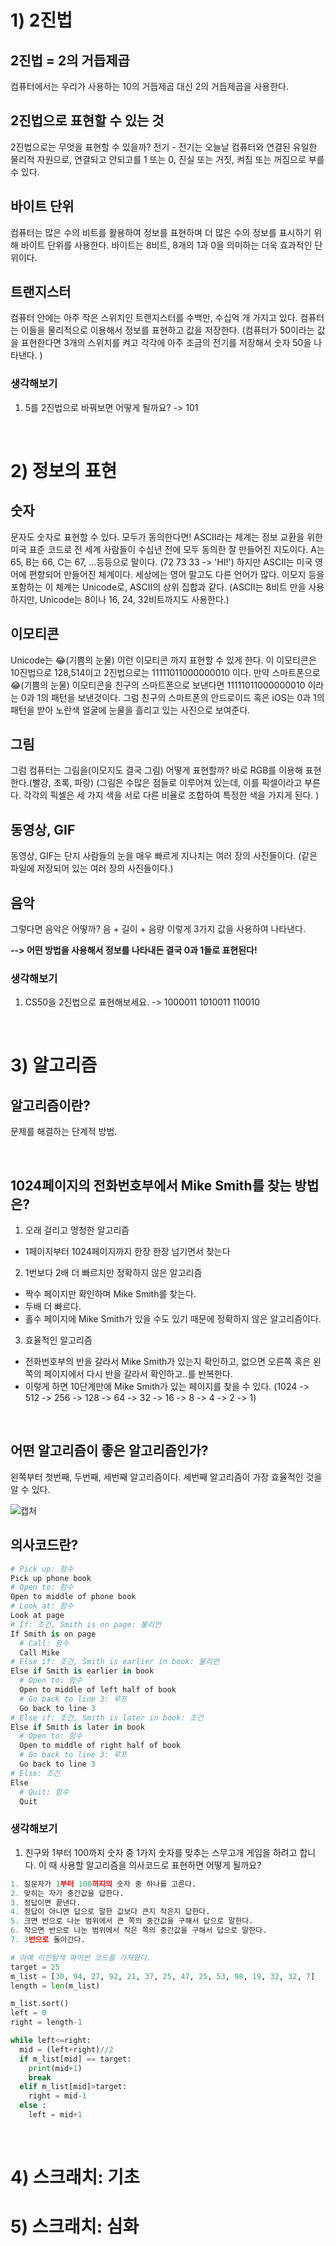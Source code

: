 # 1) 2진법
## 2진법 = 2의 거듭제곱
컴퓨터에서는 우리가 사용하는 10의 거듭제곱 대신 2의 거듭제곱을 사용한다.

## 2진법으로 표현할 수 있는 것
2진법으로는 무엇을 표현할 수 있을까? 
전기 - 전기는 오늘날 컴퓨터와 연결된 유일한 물리적 자원으로, 연결되고 안되고를 1 또는 0, 진실 또는 거짓, 켜짐 또는 꺼짐으로 부를 수 있다. 

## 바이트 단위
컴퓨터는 많은 수의 비트를 활용하여 정보를 표현하며 더 많은 수의 정보를 표시하기 위해 바이트 단위를 사용한다. 바이트는 8비트, 8개의 1과 0을 의미하는 더욱 효과적인 단위이다. 

## 트랜지스터
컴퓨터 안에는 아주 작은 스위치인 트랜지스터를 수백만, 수십억 개 가지고 있다. 
컴퓨터는 이들을 물리적으로 이용해서 정보를 표현하고 값을 저장한다. (컴퓨터가 50이라는 값을 표현한다면 3개의 스위치를 켜고 각각에 아주 조금의 전기를 저장해서 숫자 50을 나타낸다. )

### 생각해보기
1) 5를 2진법으로 바꿔보면 어떻게 될까요?
-> 101

<br>

# 2) 정보의 표현
## 숫자
문자도 숫자로 표현할 수 있다. 모두가 동의한다면! 
ASCII라는 체계는 정보 교환을 위한 미국 표준 코드로  전 세계 사람들이 수십년 전에 모두 동의한 잘 만들어진 지도이다. 
A는 65, B는 66, C는 67, ...등등으로 말이다. (72 73 33 -> 'HI!')
하지만 ASCII는 미국 영어에 편향되어 만들어진 체계이다. 세상에는 영어 말고도 다른 언어가 많다. 이모지 등을 포함하는 이 체계는 Unicode로, ASCII의 상위 집합과 같다. (ASCII는 8비트 만을 사용하지만, Unicode는 8이나 16, 24, 32비트까지도 사용한다.) 

## 이모티콘
Unicode는 😂(기쁨의 눈물) 이런 이모티콘 까지 표현할 수 있게 한다. 이 이모티콘은 10진법으로 128,514이고 2진법으로는 11111011000000010 이다.
만약 스마트폰으로 😂(기쁨의 눈물) 이모티콘을 친구의 스마트폰으로 보낸다면 11111011000000010 이라는 0과 1의 패턴을 보낸것이다.
그럼 친구의 스마트폰의 안드로이드 혹은 iOS는 0과 1의 패턴을 받아 노란색 얼굴에 눈물을 흘리고 있는 사진으로 보여준다.

## 그림
그럼 컴퓨터는 그림을(이모지도 결국 그림) 어떻게 표현할까? 바로 RGB를 이용해 표현한다.(빨강, 초록, 파랑) (그림은 수많은 점들로 이루어져 있는데, 이를 픽셀이라고 부른다. 각각의 픽셀은 세 가지 색을 서로 다른 비율로 조합하여 특정한 색을 가지게 된다. )

## 동영상, GIF
동영상, GIF는 단지 사람들의 눈을 매우 빠르게 지나치는 여러 장의 사진들이다. (같은 파일에 저장되어 있는 여러 장의 사진들이다.)

## 음악
그렇다면 음악은 어떻까? 음 + 길이 + 음량 이렇게 3가지 값을 사용하여 나타낸다. 

<b>--> 어떤 방법을 사용해서 정보를 나타내든 결국 0과 1들로 표현된다!</b>

### 생각해보기
1) CS50을 2진법으로 표현해보세요.
-> 1000011 1010011 110010

<br>

# 3) 알고리즘
## 알고리즘이란? 
문제를 해결하는 단계적 방법.

<br>

## 1024페이지의 전화번호부에서 Mike Smith를 찾는 방법은?
1. 오래 걸리고 멍청한 알고리즘
  - 1페이지부터 1024페이지까지 한장 한장 넘기면서 찾는다
2. 1번보다 2배 더 빠르지만 정확하지 않은 알고리즘
  - 짝수 페이지만 확인하며 Mike Smith를 찾는다.
  - 두배 더 빠르다.
  - 홀수 페이지에 Mike Smith가 있을 수도 있기 때문에 정확하지 않은 알고리즘이다.
3. 효율적인 알고리즘
  - 전화번호부의 반을 갈라서 Mike Smith가 있는지 확인하고, 없으면 오른쪽 혹은 왼쪽의 페이지에서 다시 반을 갈라서 확인하고..를 반복한다.
  - 이렇게 하면 10단계만에 Mike Smith가 있는 페이지를 찾을 수 있다. (1024 -> 512 -> 256 -> 128 -> 64 -> 32 -> 16 -> 8 -> 4 -> 2 -> 1)

<br>

## 어떤 알고리즘이 좋은 알고리즘인가?
왼쪽부터 첫번째, 두번째, 세번째 알고리즘이다. 세번째 알고리즘이 가장 효율적인 것을 알 수 있다. 

![캡처](https://user-images.githubusercontent.com/101965666/183870578-9ea87f92-4949-48a7-a20b-079f09587276.PNG)

## 의사코드란?
```python
# Pick up: 함수
Pick up phone book
# Open to: 함수
Open to middle of phone book
# Look at: 함수
Look at page
# If: 조건, Smith is on page: 불리언
If Smith is on page
  # Call: 함수
  Call Mike
# Else if: 조건, Smith is earlier in book: 불리언
Else if Smith is earlier in book
  # Open to: 함수
  Open to middle of left half of book
  # Go back to line 3: 루프
  Go back to line 3
# Else if: 조건, Smith is later in book: 조건
Else if Smith is later in book
  # Open to: 함수
  Open to middle of right half of book
  # Go back to line 3: 루프
  Go back to line 3
# Else: 조건
Else
  # Quit: 함수
  Quit

```

### 생각해보기
1) 친구와 1부터 100까지 숫자 중 1가지 숫자를 맞추는 스무고개 게임을 하려고 합니다. 이 때 사용할 알고리즘을 의사코드로 표현하면 어떻게 될까요?

```python
1. 질문자가 1부터 100까지의 숫자 중 하나를 고른다.
2. 맞히는 자가 중간값을 답한다.
3. 정답이면 끝낸다.
4. 정답이 아니면 답으로 말한 값보다 큰지 작은지 답한다. 
5. 크면 반으로 나눈 범위에서 큰 쪽의 중간값을 구해서 답으로 말한다.
6. 작으면 반으로 나눈 범위에서 작은 쪽의 중간값을 구해서 답으로 말한다. 
7. 3번으로 돌아간다.
```

```python
# 아예 이진탐색 파이썬 코드를 가져왔다.
target = 25
m_list = [30, 94, 27, 92, 21, 37, 25, 47, 25, 53, 98, 19, 32, 32, 7]
length = len(m_list)

m_list.sort()
left = 0 
right = length-1

while left<=right:
  mid = (left+right)//2
  if m_list[mid] == target:
    print(mid+1)
    break
  elif m_list[mid]>target:
    right = mid-1
  else :
    left = mid+1
```


<br>

# 4) 스크래치: 기초


# 5) 스크래치: 심화
